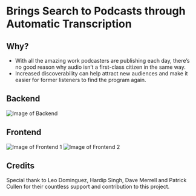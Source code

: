 # Brings Search to Podcasts through Automatic Transcription

## Why?
* With all the amazing work podcasters are publishing each day, there’s no good reason why audio isn’t a first-class citizen in the same way.
* Increased discoverability can help attract new audiences and make it easier for former listeners to find the program again.

## Backend
![Image of Backend](https://github.com/WPMedia/hackathon-podcast-search/raw/master/demo/back.png)

## Frontend
![Image of Frontend 1](https://github.com/WPMedia/hackathon-podcast-search/raw/master/demo/front1.png)
![Image of Frontend 2](https://github.com/WPMedia/hackathon-podcast-search/raw/master/demo/front2.png)

## Credits
Special thank to Leo Dominguez, Hardip Singh, Dave Merrell and Patrick Cullen for their countless support and contribution to this project.
